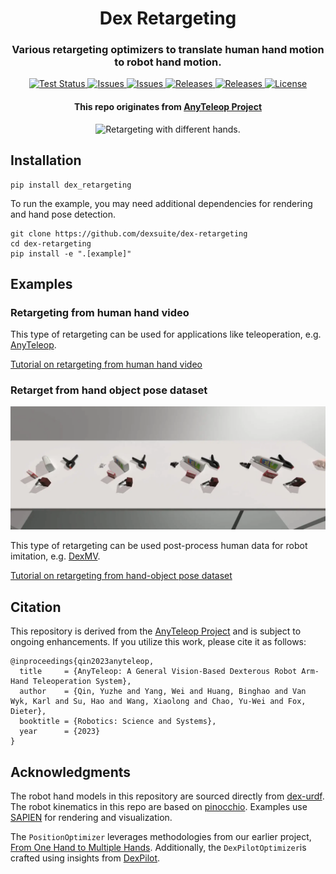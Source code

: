 <div align="center">
  <h1 align="center"> Dex Retargeting </h1>
  <h3 align="center">
    Various retargeting optimizers to translate human hand motion to robot hand motion.
  </h3>
</div>
<p align="center">
  <!-- code check badges -->
  <a href='https://github.com/dexsuite/dex-retargeting/blob/main/.github/workflows/test.yml'>
      <img src='https://github.com/dexsuite/dex-retargeting/actions/workflows/test.yml/badge.svg' alt='Test Status' />
  </a>
  <!-- issue badge -->
  <a href="https://github.com/dexsuite/dex-retargeting/issues">
  <img src="https://img.shields.io/github/issues-closed/dexsuite/dex-retargeting.svg" alt="Issues">
  </a>
  <a href="https://github.com/dexsuite/dex-retargeting/issues?q=is%3Aissue+is%3Aclosed">
  <img src="https://img.shields.io/github/issues/dexsuite/dex-retargeting.svg" alt="Issues">
  </a>
  <!-- release badge -->
  <a href="https://github.com/dexsuite/dex-retargeting/tags">
  <img src="https://img.shields.io/github/v/release/dexsuite/dex-retargeting.svg?include_prereleases&sort=semver" alt="Releases">
  </a>
  <!-- pypi badge -->
  <a href="https://github.com/dexsuite/dex-retargeting/tags">
  <img src="https://img.shields.io/pypi/dm/dex-retargeting" alt="Releases">
  </a>
  <!-- license badge -->
  <a href="https://github.com/dexsuite/dex-retargeting/blob/main/LICENSE">
      <img alt="License" src="https://img.shields.io/badge/license-MIT-blue">
  </a>
</p>
<div align="center">
  <h4>This repo originates from <a href="https://yzqin.github.io/anyteleop/">AnyTeleop Project</a></h4>
  <img src="example/vector_retargeting/teaser.webp" alt="Retargeting with different hands.">
</div>

## Installation

```shell
pip install dex_retargeting
```

To run the example, you may need additional dependencies for rendering and hand pose detection.

```shell
git clone https://github.com/dexsuite/dex-retargeting
cd dex-retargeting
pip install -e ".[example]"
```

## Examples

### Retargeting from human hand video

This type of retargeting can be used for applications like teleoperation,
e.g. [AnyTeleop](https://yzqin.github.io/anyteleop/).

[Tutorial on retargeting from human hand video](example/vector_retargeting/README.md)

### Retarget from hand object pose dataset

![teaser](example/position_retargeting/hand_object.webp)

This type of retargeting can be used post-process human data for robot imitation,
e.g. [DexMV](https://yzqin.github.io/dexmv/).

[Tutorial on retargeting from hand-object pose dataset](example/position_retargeting/README.md)

## Citation

This repository is derived from the [AnyTeleop Project](https://yzqin.github.io/anyteleop/) and is subject to ongoing
enhancements. If you utilize this work, please cite it as follows:

```shell
@inproceedings{qin2023anyteleop,
  title     = {AnyTeleop: A General Vision-Based Dexterous Robot Arm-Hand Teleoperation System},
  author    = {Qin, Yuzhe and Yang, Wei and Huang, Binghao and Van Wyk, Karl and Su, Hao and Wang, Xiaolong and Chao, Yu-Wei and Fox, Dieter},
  booktitle = {Robotics: Science and Systems},
  year      = {2023}
}
```

## Acknowledgments

The robot hand models in this repository are sourced directly from [dex-urdf](https://github.com/dexsuite/dex-urdf).
The robot kinematics in this repo are based on [pinocchio](https://github.com/stack-of-tasks/pinocchio).
Examples use [SAPIEN](https://github.com/haosulab/SAPIEN) for rendering and visualization.

The `PositionOptimizer` leverages methodologies from our earlier
project, [From One Hand to Multiple Hands](https://yzqin.github.io/dex-teleop-imitation/).
Additionally, the `DexPilotOptimizer`is crafted using insights from [DexPilot](https://sites.google.com/view/dex-pilot).
